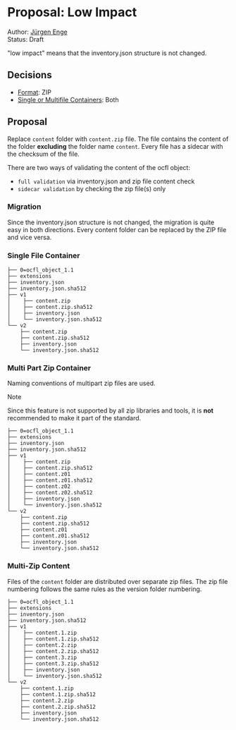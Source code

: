# Proposal: Low Impact
Author: [Jürgen Enge](mailto:juergen@info-age.net) <br>
Status: Draft

"low impact" means that the inventory.json structure is not changed.

## Decisions
* [Format](format_questions.md): ZIP
* [Single or Multifile Containers](single_multifile_questions.md): Both

## Proposal

Replace `content` folder with `content.zip` file. The file contains 
the content of the folder __excluding__ the folder name `content`.
Every file has a sidecar with the checksum of the file. 

There are two ways of validating the content of the ocfl object:
* `full validation` via inventory.json and zip file content check
* `sidecar validation` by checking the zip file(s) only

### Migration
Since the inventory.json structure is not changed, the migration is
quite easy in both directions. Every content folder can be replaced by the 
ZIP file and vice versa.

### Single File Container
```
├── 0=ocfl_object_1.1
├── extensions
├── inventory.json
├── inventory.json.sha512
├── v1
│    ├── content.zip
│    ├── content.zip.sha512
│    ├── inventory.json
│    └── inventory.json.sha512
└── v2
    ├── content.zip
    ├── content.zip.sha512
    ├── inventory.json
    └── inventory.json.sha512
```

### Multi Part Zip Container

Naming conventions of multipart zip files are used.

> [!NOTE]
> Since this feature is not supported by all zip libraries and tools,
> it is __not__ recommended to make it part of the standard. 

```
├── 0=ocfl_object_1.1
├── extensions
├── inventory.json
├── inventory.json.sha512
├── v1
│    ├── content.zip
│    ├── content.zip.sha512
│    ├── content.z01
│    ├── content.z01.sha512
│    ├── content.z02
│    ├── content.z02.sha512
│    ├── inventory.json
│    └── inventory.json.sha512
└── v2
    ├── content.zip
    ├── content.zip.sha512
    ├── content.z01
    ├── content.z01.sha512
    ├── inventory.json
    └── inventory.json.sha512
```
 
### Multi-Zip Content

Files of the `content` folder are distributed over separate zip files. 
The zip file numbering follows the same rules as the version folder numbering. 

```
├── 0=ocfl_object_1.1
├── extensions
├── inventory.json
├── inventory.json.sha512
├── v1
│    ├── content.1.zip
│    ├── content.1.zip.sha512
│    ├── content.2.zip
│    ├── content.2.zip.sha512
│    ├── content.3.zip
│    ├── content.3.zip.sha512
│    ├── inventory.json
│    └── inventory.json.sha512
└── v2
    ├── content.1.zip
    ├── content.1.zip.sha512
    ├── content.2.zip
    ├── content.2.zip.sha512
    ├── inventory.json
    └── inventory.json.sha512
```

